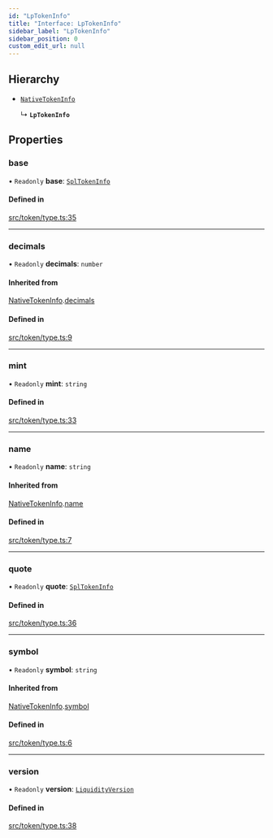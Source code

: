 ```yaml
---
id: "LpTokenInfo"
title: "Interface: LpTokenInfo"
sidebar_label: "LpTokenInfo"
sidebar_position: 0
custom_edit_url: null
---
```


## Hierarchy

- [`NativeTokenInfo`](NativeTokenInfo.md)

  ↳ **`LpTokenInfo`**

## Properties

### base

• `Readonly` **base**: [`SplTokenInfo`](SplTokenInfo.md)

#### Defined in

[src/token/type.ts:35](https://github.com/raydium-io/raydium-sdk/blob/3d95730/src/token/type.ts#L35)

___

### decimals

• `Readonly` **decimals**: `number`

#### Inherited from

[NativeTokenInfo](NativeTokenInfo.md).[decimals](NativeTokenInfo.md#decimals)

#### Defined in

[src/token/type.ts:9](https://github.com/raydium-io/raydium-sdk/blob/3d95730/src/token/type.ts#L9)

___

### mint

• `Readonly` **mint**: `string`

#### Defined in

[src/token/type.ts:33](https://github.com/raydium-io/raydium-sdk/blob/3d95730/src/token/type.ts#L33)

___

### name

• `Readonly` **name**: `string`

#### Inherited from

[NativeTokenInfo](NativeTokenInfo.md).[name](NativeTokenInfo.md#name)

#### Defined in

[src/token/type.ts:7](https://github.com/raydium-io/raydium-sdk/blob/3d95730/src/token/type.ts#L7)

___

### quote

• `Readonly` **quote**: [`SplTokenInfo`](SplTokenInfo.md)

#### Defined in

[src/token/type.ts:36](https://github.com/raydium-io/raydium-sdk/blob/3d95730/src/token/type.ts#L36)

___

### symbol

• `Readonly` **symbol**: `string`

#### Inherited from

[NativeTokenInfo](NativeTokenInfo.md).[symbol](NativeTokenInfo.md#symbol)

#### Defined in

[src/token/type.ts:6](https://github.com/raydium-io/raydium-sdk/blob/3d95730/src/token/type.ts#L6)

___

### version

• `Readonly` **version**: [`LiquidityVersion`](../modules.md#liquidityversion)

#### Defined in

[src/token/type.ts:38](https://github.com/raydium-io/raydium-sdk/blob/3d95730/src/token/type.ts#L38)
